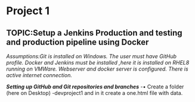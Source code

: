 # Project 1
## TOPIC:Setup a Jenkins Production and testing and production pipeline using Docker
*Assumptions:Git is installed on Windows. The user must have GitHub profile. Docker and Jenkins must be installed ,here it is installed on RHEL8 running on VMWare. Webserver and docker server is configured. There is active internet connection.*

***Setting up GitHub and Git repositories and branches***
-•	Create a folder (here on Desktop) -devproject1 and in it create a one.html file with data.
